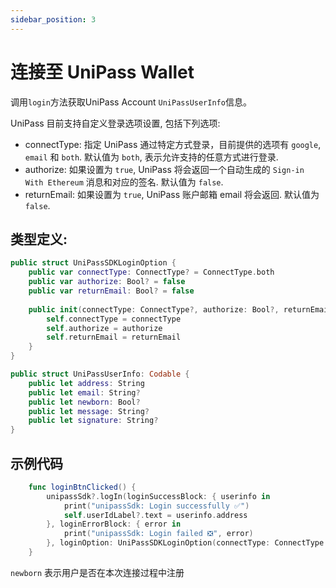 ```yaml
---
sidebar_position: 3
---
```


# 连接至 UniPass Wallet

调用`login`方法获取UniPass Account `UniPassUserInfo`信息。

UniPass 目前支持自定义登录选项设置, 包括下列选项:
- connectType: 指定 UniPass 通过特定方式登录，目前提供的选项有 `google`, `email` 和 `both`. 默认值为 `both`, 表示允许支持的任意方式进行登录.
- authorize: 如果设置为 `true`, UniPass 将会返回一个自动生成的 `Sign-in With Ethereum` 消息和对应的签名. 默认值为 `false`.
- returnEmail: 如果设置为 `true`, UniPass 账户邮箱 email 将会返回. 默认值为 `false`.

## 类型定义:

```swift
public struct UniPassSDKLoginOption {
    public var connectType: ConnectType? = ConnectType.both
    public var authorize: Bool? = false
    public var returnEmail: Bool? = false
    
    public init(connectType: ConnectType?, authorize: Bool?, returnEmail: Bool?) {
        self.connectType = connectType
        self.authorize = authorize
        self.returnEmail = returnEmail
    }
}

public struct UniPassUserInfo: Codable {
    public let address: String
    public let email: String?
    public let newborn: Bool?
    public let message: String?
    public let signature: String?
}

```

## 示例代码

```swift
    func loginBtnClicked() {
        unipassSdk?.logIn(loginSuccessBlock: { userinfo in
            print("unipassSdk: Login successfully ✅")
            self.userIdLabel?.text = userinfo.address
        }, loginErrorBlock: { error in
            print("unipassSdk: Login failed ❎", error)
        }, loginOption: UniPassSDKLoginOption(connectType: ConnectType.google, authorize: false, returnEmail: emailReturnSwitch?.isOn))
    }
```

`newborn` 表示用户是否在本次连接过程中注册
